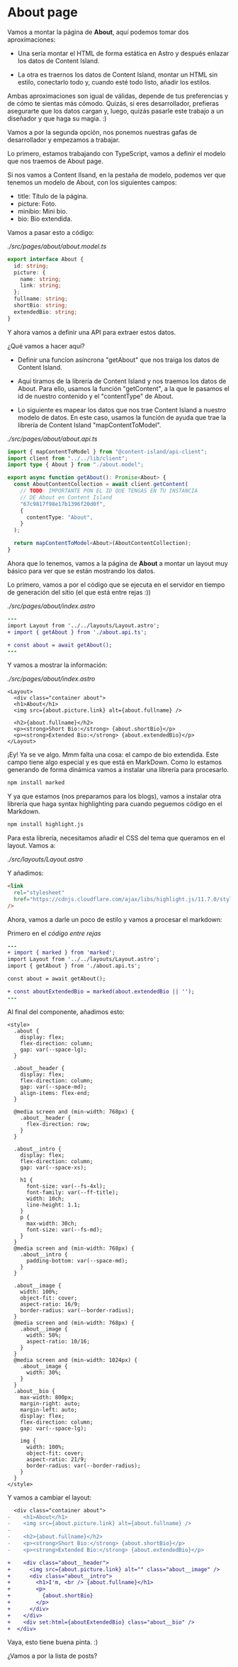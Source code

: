 # About page

Vamos a montar la página de **About**, aquí podemos tomar dos aproximaciones:

- Una sería montar el HTML de forma estática en Astro y después enlazar los datos de Content Island.

- La otra es traernos los datos de Content Island, montar un HTML sin estilo, conectarlo todo y, cuando esté todo listo, añadir los estilos.

Ambas aproximaciones son igual de válidas, depende de tus preferencias y de cómo te sientas más cómodo. Quizás, si eres desarrollador, prefieras asegurarte que los datos cargan y, luego, quizás pasarle este trabajo a un diseñador y que haga su magia. :)

Vamos a por la segunda opción, nos ponemos nuestras gafas de desarrollador y empezamos a trabajar.

Lo primero, estamos trabajando con TypeScript, vamos a definir el modelo que nos traemos de About page.

Si nos vamos a Content Ilsand, en la pestaña de modelo, podemos ver que tenemos un modelo de About, con los siguientes campos:

- title: Título de la página.
- picture: Foto.
- minibio: Mini bio.
- bio: Bio extendida.

Vamos a pasar esto a código:

_./src/pages/about/about.model.ts_

```ts
export interface About {
  id: string;
  picture: {
    name: string;
    link: string;
  };
  fullname: string;
  shortBio: string;
  extendedBio: string;
}
```

Y ahora vamos a definir una API para extraer estos datos.

¿Qué vamos a hacer aquí?

- Definir una funcíon asíncrona "getAbout" que nos traiga los datos de Content Island.

- Aquí tiramos de la librería de Content Island y nos traemos los datos de About. Para ello, usamos la función "getContent", a la que le pasamos el id de nuestro contenido y el "contentType" de About.

- Lo siguiente es mapear los datos que nos trae Content Island a nuestro modelo de datos. En este caso, usamos la función de ayuda que trae la librería de Content Island "mapContentToModel".

_./src/pages/about/about.api.ts_

```ts
import { mapContentToModel } from "@content-island/api-client";
import client from "../../lib/client";
import type { About } from "./about.model";

export async function getAbout(): Promise<About> {
  const AboutContentCollection = await client.getContent(
    // TODO: IMPORTANTE PON EL ID QUE TENGAS EN TU INSTANCIA
    // DE About en Content Island
    "67c9817f98e17b1396f20d0f",
    {
      contentType: "About",
    }
  );

  return mapContentToModel<About>(AboutContentCollection);
}
```

Ahora que lo tenemos, vamos a la página de **About** a montar un layout muy básico para ver que se están mostrando los datos.

Lo primero, vamos a por el código que se ejecuta en el servidor en tiempo de generación del sitio (el que está entre rejas :))

_./src/pages/about/index.astro_

```diff
---
import Layout from '../../layouts/Layout.astro';
+ import { getAbout } from './about.api.ts';

+ const about = await getAbout();
---
```

Y vamos a mostrar la información:

_./src/pages/about/index.astro_

```astro
<Layout>
  <div class="container about">
  <h1>About</h1>
  <img src={about.picture.link} alt={about.fullname} />

  <h2>{about.fullname}</h2>
  <p><strong>Short Bio:</strong> {about.shortBio}</p>
  <p><strong>Extended Bio:</strong> {about.extendedBio}</p>
</Layout>
```

¡Ey! Ya se ve algo. Mmm falta una cosa: el campo de bio extendida. Este campo tiene algo especial y es que está en MarkDown. Como lo estamos generando de forma dinámica vamos a instalar una librería para procesarlo.

```bash
npm install marked
```

Y ya que estamos (nos preparamos para los blogs), vamos a instalar otra librería que haga syntax highlighting para cuando peguemos código en el Markdown.

```bash
npm install highlight.js
```

Para esta librería, necesitamos añadir el CSS del tema que queramos en el layout. Vamos a:

_./src/layouts/Layout.astro_

Y añadimos:

```html
<link
  rel="stylesheet"
  href="https://cdnjs.cloudflare.com/ajax/libs/highlight.js/11.7.0/styles/github-dark.min.css"
/>
```

Ahora, vamos a darle un poco de estilo y vamos a procesar el markdown:

Primero en el _código entre rejas_

```diff
---
+ import { marked } from 'marked';
import Layout from '../../layouts/Layout.astro';
import { getAbout } from './about.api.ts';

const about = await getAbout();

+ const aboutExtendedBio = marked(about.extendedBio || '');
---
```

Al final del componente, añadimos esto:

```astro
<style>
  .about {
    display: flex;
    flex-direction: column;
    gap: var(--space-lg);
  }

  .about__header {
    display: flex;
    flex-direction: column;
    gap: var(--space-md);
    align-items: flex-end;
  }

  @media screen and (min-width: 768px) {
    .about__header {
      flex-direction: row;
    }
  }

  .about__intro {
    display: flex;
    flex-direction: column;
    gap: var(--space-xs);

    h1 {
      font-size: var(--fs-4xl);
      font-family: var(--ff-title);
      width: 10ch;
      line-height: 1.1;
    }
    p {
      max-width: 30ch;
      font-size: var(--fs-md);
    }
  }
  @media screen and (min-width: 768px) {
    .about__intro {
      padding-bottom: var(--space-md);
    }
  }

  .about__image {
    width: 100%;
    object-fit: cover;
    aspect-ratio: 16/9;
    border-radius: var(--border-radius);
  }
  @media screen and (min-width: 768px) {
    .about__image {
      width: 50%;
      aspect-ratio: 10/16;
    }
  }
  @media screen and (min-width: 1024px) {
    .about__image {
      width: 30%;
    }
  }
  .about__bio {
    max-width: 800px;
    margin-right: auto;
    margin-left: auto;
    display: flex;
    flex-direction: column;
    gap: var(--space-lg);

    img {
      width: 100%;
      object-fit: cover;
      aspect-ratio: 21/9;
      border-radius: var(--border-radius);
    }
  }
</style>
```

Y vamos a cambiar el layout:

```diff
  <div class="container about">
-    <h1>About</h1>
-    <img src={about.picture.link} alt={about.fullname} />
-
-    <h2>{about.fullname}</h2>
-    <p><strong>Short Bio:</strong> {about.shortBio}</p>
-    <p><strong>Extended Bio:</strong> {about.extendedBio}</p>

+    <div class="about__header">
+      <img src={about.picture.link} alt="" class="about__image" />
+      <div class="about__intro">
+        <h1>I'm, <br /> {about.fullname}</h1>
+        <p>
+          {about.shortBio}
+        </p>
+      </div>
+    </div>
+    <div set:html={aboutExtendedBio} class="about__bio" />
+  </div>
```

Vaya, esto tiene buena pinta. :)

¿Vamos a por la lista de posts?
